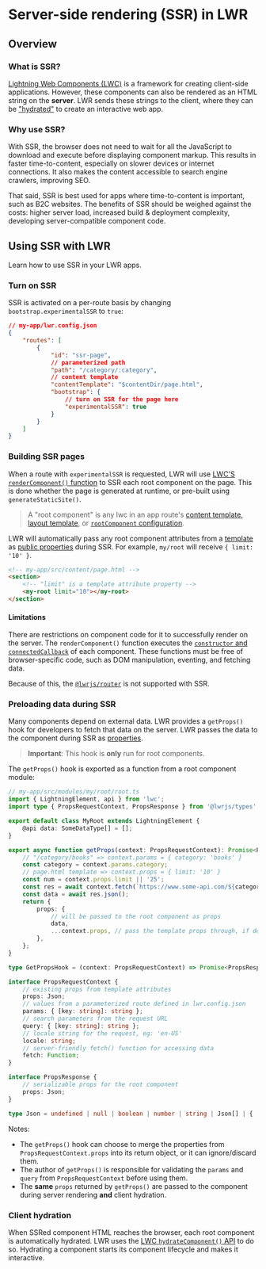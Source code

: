 # Server-side rendering (SSR) in LWR

## Overview

### What is SSR?

[Lightning Web Components (LWC)](https://lwc.dev/) is a framework for creating client-side applications. However, these components can also be rendered as an HTML string on the **server**. LWR sends these strings to the client, where they can be ["hydrated"](#client-hydration) to create an interactive web app.

### Why use SSR?

With SSR, the browser does not need to wait for all the JavaScript to download and execute before displaying component markup. This results in faster time-to-content, especially on slower devices or internet connections. It also makes the content accessible to search engine crawlers, improving SEO.

That said, SSR is best used for apps where time-to-content is important, such as B2C websites. The benefits of SSR should be weighed against the costs: higher server load, increased build & deployment complexity, developing server-compatible component code.

## Using SSR with LWR

Learn how to use SSR in your LWR apps.

### Turn on SSR

SSR is activated on a per-route basis by changing `bootstrap.experimentalSSR` to `true`:

```json
// my-app/lwr.config.json
{
    "routes": [
        {
            "id": "ssr-page",
            // parameterized path
            "path": "/category/:category",
            // content template
            "contentTemplate": "$contentDir/page.html",
            "bootstrap": {
                // turn on SSR for the page here
                "experimentalSSR": true
            }
        }
    ]
}
```

### Building SSR pages

When a route with `experimentalSSR` is requested, LWR will use [LWC'S `renderComponent()` function](https://rfcs.lwc.dev/rfcs/lwc/0112-server-engine) to SSR each root component on the page. This is done whether the page is generated at runtime, or pre-built using `generateStaticSite()`.

> A "root component" is any lwc in an app route's [content template, layout template](https://github.com/salesforce/lwr-recipes/tree/main/packages/templating#templates), or [`rootComponent` configuration](https://github.com/salesforce/lwr-recipes/blob/main/doc/config.md#routes).

LWR will automatically pass any root component attributes from a [template](https://github.com/salesforce/lwr-recipes/tree/main/packages/templating#templates) as [public properties](https://developer.salesforce.com/docs/component-library/documentation/en/lwc/reactivity_public) during SSR. For example, `my/root` will receive `{ limit: '10' }`.

```html
<!-- my-app/src/content/page.html -->
<section>
    <!-- "limit" is a template attribute property -->
    <my-root limit="10"></my-root>
</section>
```

#### Limitations

There are restrictions on component code for it to successfully render on the server. The `renderComponent()` function executes the [`constructor` and `connectedCallback`](https://developer.salesforce.com/docs/component-library/documentation/en/lwc/reference_lifecycle_hooks) of each component. These functions must be free of browser-specific code, such as DOM manipulation, eventing, and fetching data.

Because of this, the [`@lwrjs/router`](https://github.com/salesforce/lwr-recipes/blob/main/doc/navigation.md) is not supported with SSR.

### Preloading data during SSR

Many components depend on external data. LWR provides a `getProps()` hook for developers to fetch that data on the server. LWR passes the data to the component during SSR as [properties](<(https://developer.salesforce.com/docs/component-library/documentation/en/lwc/reactivity_public)>).

> **Important**: This hook is **only** run for root components.

The `getProps()` hook is exported as a function from a root component module:

```ts
// my-app/src/modules/my/root/root.ts
import { LightningElement, api } from 'lwc';
import type { PropsRequestContext, PropsResponse } from '@lwrjs/types';

export default class MyRoot extends LightningElement {
    @api data: SomeDataType[] = [];
}

export async function getProps(context: PropsRequestContext): Promise<PropsResponse> {
    // "/category/books" => context.params = { category: 'books' }
    const category = context.params.category;
    // page.html template => context.props = { limit: '10' }
    const num = context.props.limit || '25';
    const res = await context.fetch(`https://www.some-api.com/${category}?lang=${context.locale}&num=${num}`);
    const data = await res.json();
    return {
        props: {
            // will be passed to the root component as props
            data,
            ...context.props, // pass the template props through, if desired
        },
    };
}
```

```ts
type GetPropsHook = (context: PropsRequestContext) => Promise<PropsResponse>;

interface PropsRequestContext {
    // existing props from template attributes
    props: Json;
    // values from a parameterized route defined in lwr.config.json
    params: { [key: string]: string };
    // search parameters from the request URL
    query: { [key: string]: string };
    // locale string for the request, eg: 'en-US'
    locale: string;
    // server-friendly fetch() function for accessing data
    fetch: Function;
}

interface PropsResponse {
    // serializable props for the root component
    props: Json;
}

type Json = undefined | null | boolean | number | string | Json[] | { [prop: string]: Json };
```

Notes:

-   The `getProps()` hook can choose to merge the properties from `PropsRequestContext.props` into its return object, or it can ignore/discard them.
-   The author of `getProps()` is responsible for validating the `params` and `query` from `PropsRequestContext` before using them.
-   The **same** `props` returned by `getProps()` are passed to the component during server rendering **and** client hydration.

### Client hydration

When SSRed component HTML reaches the browser, each root component is automatically hydrated. LWR uses the [LWC `hydrateComponent()` API](https://rfcs.lwc.dev/rfcs/lwc/0117-ssr-rehydration) to do so. Hydrating a component starts its component lifecycle and makes it interactive.
